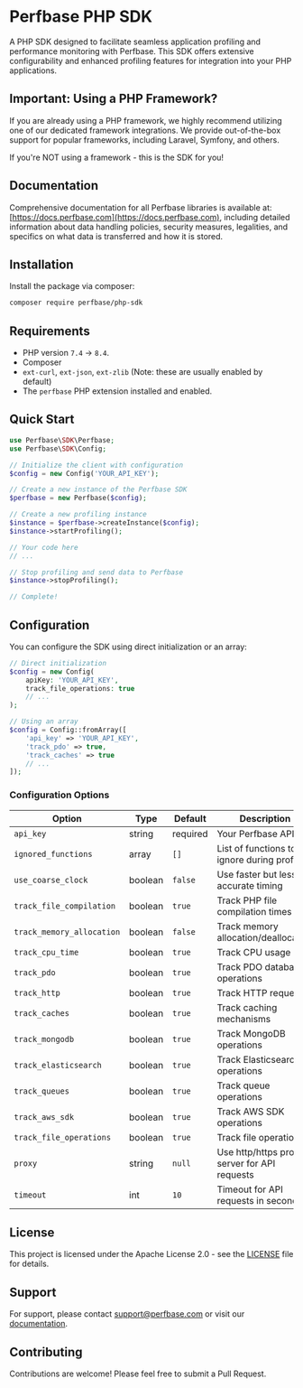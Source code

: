 # Perfbase PHP SDK

A PHP SDK designed to facilitate seamless application profiling and performance monitoring with Perfbase. This SDK offers extensive configurability and enhanced profiling features for integration into your PHP applications.

## Important: Using a PHP Framework?
If you are already using a PHP framework, we highly recommend utilizing one of our dedicated framework integrations. We provide out-of-the-box support for popular frameworks, including Laravel, Symfony, and others.

If you're NOT using a framework - this is the SDK for you!

## Documentation
Comprehensive documentation for all Perfbase libraries is available at: [https://docs.perfbase.com](https://docs.perfbase.com), including detailed information about data handling policies, security measures, legalities, and specifics on what data is transferred and how it is stored.

## Installation

Install the package via composer:

```bash
composer require perfbase/php-sdk
```

## Requirements

- PHP version `7.4` → `8.4`.
- Composer 
- `ext-curl`, `ext-json`, `ext-zlib` (Note: these are usually enabled by default)
- The `perfbase` PHP extension installed and enabled.

## Quick Start

```php
use Perfbase\SDK\Perfbase;
use Perfbase\SDK\Config;

// Initialize the client with configuration
$config = new Config('YOUR_API_KEY');

// Create a new instance of the Perfbase SDK
$perfbase = new Perfbase($config);

// Create a new profiling instance
$instance = $perfbase->createInstance($config);
$instance->startProfiling();

// Your code here
// ...

// Stop profiling and send data to Perfbase
$instance->stopProfiling();

// Complete!
```

## Configuration

You can configure the SDK using direct initialization or an array:

```php
// Direct initialization
$config = new Config(
    apiKey: 'YOUR_API_KEY',
    track_file_operations: true
    // ...
);

// Using an array
$config = Config::fromArray([
    'api_key' => 'YOUR_API_KEY',
    'track_pdo' => true,
    'track_caches' => true
    // ...
]);
```

### Configuration Options

| Option                    | Type    | Default  | Description                                  |
|---------------------------|---------|----------|----------------------------------------------|
| `api_key`                 | string  | required | Your Perfbase API key                        |
| `ignored_functions`       | array   | `[]`     | List of functions to ignore during profiling |
| `use_coarse_clock`        | boolean | `false`  | Use faster but less accurate timing          |
| `track_file_compilation`  | boolean | `true`   | Track PHP file compilation times             |
| `track_memory_allocation` | boolean | `false`  | Track memory allocation/deallocation         |
| `track_cpu_time`          | boolean | `true`   | Track CPU usage                              |
| `track_pdo`               | boolean | `true`   | Track PDO database operations                |
| `track_http`              | boolean | `true`   | Track HTTP requests                          |
| `track_caches`            | boolean | `true`   | Track caching mechanisms                     |
| `track_mongodb`           | boolean | `true`   | Track MongoDB operations                     |
| `track_elasticsearch`     | boolean | `true`   | Track Elasticsearch operations               |
| `track_queues`            | boolean | `true`   | Track queue operations                       |
| `track_aws_sdk`           | boolean | `true`   | Track AWS SDK operations                     |
| `track_file_operations`   | boolean | `true`   | Track file operations                        |
| `proxy`                   | string  | `null`   | Use http/https proxy server for API requests |
| `timeout`                 | int     | `10`     | Timeout for API requests in seconds          |

## License

This project is licensed under the Apache License 2.0 - see the [LICENSE](LICENSE.txt) file for details.

## Support

For support, please contact support@perfbase.com or visit our [documentation](https://docs.perfbase.com).

## Contributing

Contributions are welcome! Please feel free to submit a Pull Request.
